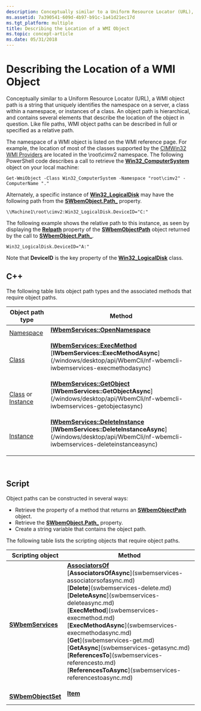 ```yaml
---
description: Conceptually similar to a Uniform Resource Locator (URL), a WMI object path is a string that uniquely identifies the namespace on a server, a class within a namespace, or instances of a class.
ms.assetid: 7a390541-609d-4b97-b91c-1a41d21ec17d
ms.tgt_platform: multiple
title: Describing the Location of a WMI Object
ms.topic: concept-article
ms.date: 05/31/2018
---
```


# Describing the Location of a WMI Object

Conceptually similar to a Uniform Resource Locator (URL), a WMI object path is a string that uniquely identifies the namespace on a server, a class within a namespace, or instances of a class. An object path is hierarchical, and contains several elements that describe the location of the object in question. Like file paths, WMI object paths can be described in full or specified as a relative path.

The namespace of a WMI object is listed on the WMI reference page. For example, the location of most of the classes supported by the [CIMWin32 WMI Providers](/windows/desktop/CIMWin32Prov/cimwin32-wmi-providers) are located in the \\root\\cimv2 namespace. The following PowerShell code describes a call to retrieve the [**Win32\_ComputerSystem**](/windows/desktop/CIMWin32Prov/win32-computersystem) object on your local machine:

`Get-WmiObject -Class Win32_ComputerSystem -Namespace "root\cimv2" -ComputerName "."`

Alternately, a specific instance of [**Win32\_LogicalDisk**](/windows/desktop/CIMWin32Prov/win32-logicaldisk) may have the following path from the [**SWbemObject.Path\_**](swbemobject-path-.md) property.

`\\Machine1\root\cimv2:Win32_LogicalDisk.DeviceID="C:"`

The following example shows the relative path to this instance, as seen by displaying the [**Relpath**](swbemobjectpath-relpath.md) property of the [**SWbemObjectPath**](swbemobjectpath.md) object returned by the call to [**SWbemObject.Path\_**](swbemobject-path-.md).

`Win32_LogicalDisk.DeviceID="A:"`

Note that **DeviceID** is the key property of the [**Win32\_LogicalDisk**](/windows/desktop/CIMWin32Prov/win32-logicaldisk) class.

## C++

The following table lists object path types and the associated methods that require object paths.



<table>
<thead>
<tr class="header">
<th>Object path type</th>
<th>Method</th>
</tr>
</thead>
<tbody>
<tr class="odd">
<td><a href="describing-a-wmi-namespace-object-path.md">Namespace</a></td>
<td><dl><a href="/windows/desktop/api/WbemCli/nf-wbemcli-iwbemservices-opennamespace"><strong>IWbemServices::OpenNamespace</strong></a><br />
</dl></td>
</tr>
<tr class="even">
<td><a href="describing-a-class-object-path.md">Class</a></td>
<td><dl><a href="/windows/desktop/api/WbemCli/nf-wbemcli-iwbemservices-execmethod"><strong>IWbemServices::ExecMethod</strong></a><br />
[<strong>IWbemServices::ExecMethodAsync</strong>](/windows/desktop/api/WbemCli/nf-wbemcli-iwbemservices-execmethodasync)<br />
</dl></td>
</tr>
<tr class="odd">
<td><a href="describing-a-class-object-path.md">Class</a> or <a href="describing-an-instance-object-path.md">Instance</a></td>
<td><dl><a href="/windows/desktop/api/WbemCli/nf-wbemcli-iwbemservices-getobject"><strong>IWbemServices::GetObject</strong></a><br />
[<strong>IWbemServices::GetObjectAsync</strong>](/windows/desktop/api/WbemCli/nf-wbemcli-iwbemservices-getobjectasync)<br />
</dl></td>
</tr>
<tr class="even">
<td><a href="describing-an-instance-object-path.md">Instance</a></td>
<td><dl><a href="/windows/desktop/api/WbemCli/nf-wbemcli-iwbemservices-deleteinstance"><strong>IWbemServices::DeleteInstance</strong></a><br />
[<strong>IWbemServices::DeleteInstanceAsync</strong>](/windows/desktop/api/WbemCli/nf-wbemcli-iwbemservices-deleteinstanceasync)<br />
</dl></td>
</tr>
</tbody>
</table>



 

## Script

Object paths can be constructed in several ways:

-   Retrieve the property of a method that returns an [**SWbemObjectPath**](swbemobjectpath.md) object.
-   Retrieve the [**SWbemObject.Path\_**](swbemobject-path-.md) property.
-   Create a string variable that contains the object path.

The following table lists the scripting objects that require object paths.



<table>
<thead>
<tr class="header">
<th>Scripting object</th>
<th>Method</th>
</tr>
</thead>
<tbody>
<tr class="odd">
<td><a href="swbemservices.md"><strong>SWbemServices</strong></a></td>
<td><dl><a href="swbemservices-associatorsof.md"><strong>AssociatorsOf</strong></a><br />
[<strong>AssociatorsOfAsync</strong>](swbemservices-associatorsofasync.md)<br />
[<strong>Delete</strong>](swbemservices-delete.md)<br />
[<strong>DeleteAsync</strong>](swbemservices-deleteasync.md)<br />
[<strong>ExecMethod</strong>](swbemservices-execmethod.md)<br />
[<strong>ExecMethodAsync</strong>](swbemservices-execmethodasync.md)<br />
[<strong>Get</strong>](swbemservices-get.md)<br />
[<strong>GetAsync</strong>](swbemservices-getasync.md)<br />
[<strong>ReferencesTo</strong>](swbemservices-referencesto.md)<br />
[<strong>ReferencesToAsync</strong>](swbemservices-referencestoasync.md)<br />
</dl></td>
</tr>
<tr class="even">
<td><a href="swbemobjectset.md"><strong>SWbemObjectSet</strong></a></td>
<td><dl><a href="swbemobjectset-item.md"><strong>Item</strong></a><br />
</dl></td>
</tr>
</tbody>
</table>



 

 

 
